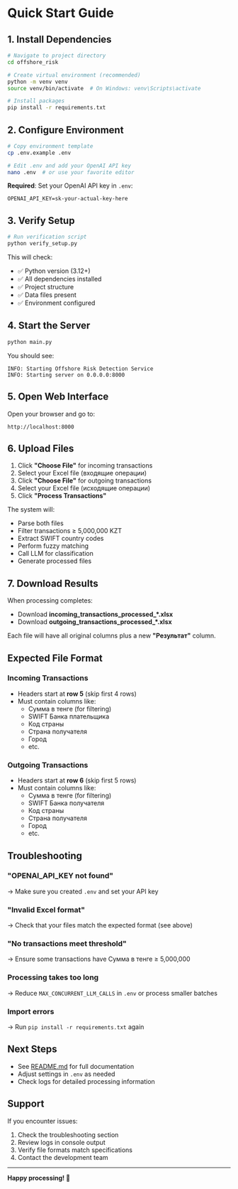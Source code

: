 # Quick Start Guide

## 1. Install Dependencies

```bash
# Navigate to project directory
cd offshore_risk

# Create virtual environment (recommended)
python -m venv venv
source venv/bin/activate  # On Windows: venv\Scripts\activate

# Install packages
pip install -r requirements.txt
```

## 2. Configure Environment

```bash
# Copy environment template
cp .env.example .env

# Edit .env and add your OpenAI API key
nano .env  # or use your favorite editor
```

**Required**: Set your OpenAI API key in `.env`:
```
OPENAI_API_KEY=sk-your-actual-key-here
```

## 3. Verify Setup

```bash
# Run verification script
python verify_setup.py
```

This will check:
- ✅ Python version (3.12+)
- ✅ All dependencies installed
- ✅ Project structure
- ✅ Data files present
- ✅ Environment configured

## 4. Start the Server

```bash
python main.py
```

You should see:
```
INFO: Starting Offshore Risk Detection Service
INFO: Starting server on 0.0.0.0:8000
```

## 5. Open Web Interface

Open your browser and go to:
```
http://localhost:8000
```

## 6. Upload Files

1. Click **"Choose File"** for incoming transactions
2. Select your Excel file (входящие операции)
3. Click **"Choose File"** for outgoing transactions
4. Select your Excel file (исходящие операции)
5. Click **"Process Transactions"**

The system will:
- Parse both files
- Filter transactions ≥ 5,000,000 KZT
- Extract SWIFT country codes
- Perform fuzzy matching
- Call LLM for classification
- Generate processed files

## 7. Download Results

When processing completes:
- Download **incoming_transactions_processed_*.xlsx**
- Download **outgoing_transactions_processed_*.xlsx**

Each file will have all original columns plus a new **"Результат"** column.

## Expected File Format

### Incoming Transactions
- Headers start at **row 5** (skip first 4 rows)
- Must contain columns like:
  - Сумма в тенге (for filtering)
  - SWIFT Банка плательщика
  - Код страны
  - Страна получателя
  - Город
  - etc.

### Outgoing Transactions
- Headers start at **row 6** (skip first 5 rows)
- Must contain columns like:
  - Сумма в тенге (for filtering)
  - SWIFT Банка получателя
  - Код страны
  - Страна получателя
  - Город
  - etc.

## Troubleshooting

### "OPENAI_API_KEY not found"
→ Make sure you created `.env` and set your API key

### "Invalid Excel format"
→ Check that your files match the expected format (see above)

### "No transactions meet threshold"
→ Ensure some transactions have Сумма в тенге ≥ 5,000,000

### Processing takes too long
→ Reduce `MAX_CONCURRENT_LLM_CALLS` in `.env` or process smaller batches

### Import errors
→ Run `pip install -r requirements.txt` again

## Next Steps

- See [README.md](README.md) for full documentation
- Adjust settings in `.env` as needed
- Check logs for detailed processing information

## Support

If you encounter issues:
1. Check the troubleshooting section
2. Review logs in console output
3. Verify file formats match specifications
4. Contact the development team

---

**Happy processing! 🚀**
